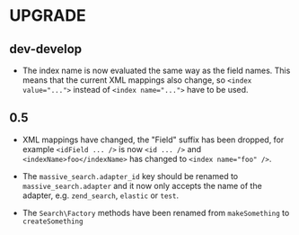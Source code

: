 UPGRADE
=======

dev-develop
-----------

- The index name is now evaluated the same way as the field names. This means
  that the current XML mappings also change, so ``<index value="...">`` instead
  of ``<index name="...">`` have to be used.

0.5
---

- XML mappings have changed, the "Field" suffix has been dropped, for example
  ``<idField ... />`` is now ``<id ... />`` and ``<indexName>foo</indexName>``
  has changed to ``<index name="foo" />``.

- The `massive_search.adapter_id` key should be renamed to
  `massive_search.adapter` and it now only accepts the name of the adapter,
  e.g. `zend_search`, `elastic` or `test`.

- The `Search\Factory` methods have been renamed from `makeSomething` to
  `createSomething`
